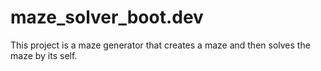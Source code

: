 # maze_solver_boot.dev
This project is a maze generator that creates a maze and then solves the maze by its self.
